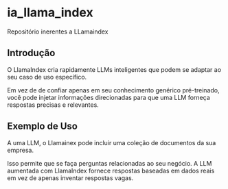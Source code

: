 # ia_llama_index
Repositório inerentes a LLamaindex

## Introdução
>
O LlamaIndex cria rapidamente LLMs inteligentes que podem se adaptar ao seu caso de uso específico. 
>
>
Em vez de de confiar apenas em seu conhecimento genérico pré-treinado, você pode injetar informações direcionadas para que
uma LLM forneça respostas precisas e relevantes.
>

## Exemplo de Uso 
>
A uma LLM, o Llamainex pode incluir uma coleção de documentos da sua empresa.
>
>
Isso  permite  que se faça perguntas relacionadas ao seu negócio. A LLM aumentada com LlamaIndex fornece respostas baseadas em dados reais em vez de apenas inventar respostas vagas. 
>

